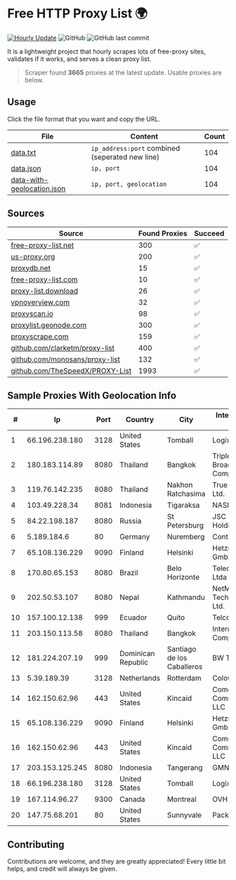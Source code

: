 
# Free HTTP Proxy List 🌍

[![Hourly Update](https://github.com/mertguvencli/http-proxy-list/actions/workflows/main.yml/badge.svg?branch=main)](https://github.com/mertguvencli/http-proxy-list/actions/workflows/main.yml)
![GitHub](https://img.shields.io/github/license/mertguvencli/http-proxy-list)
![GitHub last commit](https://img.shields.io/github/last-commit/mertguvencli/http-proxy-list)

It is a lightweight project that hourly scrapes lots of free-proxy sites, validates if it works, and serves a clean proxy list.


> Scraper found **3665** proxies at the latest update. Usable proxies are below.

## Usage

Click the file format that you want and copy the URL.


|File|Content|Count|
|----|-------|-----|
|[data.txt](https://raw.githubusercontent.com/mertguvencli/http-proxy-list/main/proxy-list/data.txt)|`ip_address:port` combined (seperated new line)|104|
|[data.json](https://raw.githubusercontent.com/mertguvencli/http-proxy-list/main/proxy-list/data.json)|`ip, port`|104|
|[data-with-geolocation.json](https://raw.githubusercontent.com/mertguvencli/http-proxy-list/main/proxy-list/data-with-geolocation.json)|`ip, port, geolocation`|104|

## Sources

|Source|Found Proxies|Succeed|
|------|-------------|-------|
|[free-proxy-list.net](https://free-proxy-list.net)|300|✅|
|[us-proxy.org](https://www.us-proxy.org)|200|✅|
|[proxydb.net](http://proxydb.net)|15|✅|
|[free-proxy-list.com](https://free-proxy-list.com/?page=&port=&type%5B%5D=http&type%5B%5D=https&up_time=0&search=Search)|10|✅|
|[proxy-list.download](https://www.proxy-list.download/HTTP)|26|✅|
|[vpnoverview.com](https://vpnoverview.com/privacy/anonymous-browsing/free-proxy-servers)|32|✅|
|[proxyscan.io](https://www.proxyscan.io)|98|✅|
|[proxylist.geonode.com](https://proxylist.geonode.com/api/proxy-list?limit=300&page=1&sort_by=lastChecked&sort_type=desc&protocols=http,https)|300|✅|
|[proxyscrape.com](https://api.proxyscrape.com/v2/?request=displayproxies&protocol=http&timeout=10000&country=all&ssl=all&anonymity=all)|159|✅|
|[github.com/clarketm/proxy-list](https://raw.githubusercontent.com/clarketm/proxy-list/master/proxy-list-raw.txt)|400|✅|
|[github.com/monosans/proxy-list](https://raw.githubusercontent.com/monosans/proxy-list/main/proxies/http.txt)|132|✅|
|[github.com/TheSpeedX/PROXY-List](https://raw.githubusercontent.com/TheSpeedX/PROXY-List/master/http.txt)|1993|✅|


## Sample Proxies With Geolocation Info

|#|Ip|Port|Country|City|Internet Service Provider|
|-|--|----|-------|----|-------------------------|
|1|66.196.238.180|3128|United States|Tomball|Logix|
|2|180.183.114.89|8080|Thailand|Bangkok|Triple T Broadband Public Company Limited|
|3|119.76.142.235|8080|Thailand|Nakhon Ratchasima|True Internet Co., Ltd.|
|4|103.49.228.34|8081|Indonesia|Tigaraksa|NASIONALONLINE|
|5|84.22.198.187|8080|Russia|St Petersburg|JSC "ER-Telecom Holding"|
|6|5.189.184.6|80|Germany|Nuremberg|Contabo GmbH|
|7|65.108.136.229|9090|Finland|Helsinki|Hetzner Online GmbH|
|8|170.80.65.153|8080|Brazil|Belo Horizonte|TelecomDados Ltda|
|9|202.50.53.107|8080|Nepal|Kathmandu|NetMax Technologies Pvt. Ltd.|
|10|157.100.12.138|999|Ecuador|Quito|Telconet S.A|
|11|203.150.113.58|8080|Thailand|Bangkok|Internet Thailand Company Ltd.|
|12|181.224.207.19|999|Dominican Republic|Santiago de los Caballeros|BW TELECOM|
|13|5.39.189.39|3128|Netherlands|Rotterdam|ColoCenter b.v.|
|14|162.150.62.96|443|United States|Kincaid|Comcast Cable Communications, LLC|
|15|65.108.136.229|9090|Finland|Helsinki|Hetzner Online GmbH|
|16|162.150.62.96|443|United States|Kincaid|Comcast Cable Communications, LLC|
|17|203.153.125.245|8080|Indonesia|Tangerang|GMNUSANTARA|
|18|66.196.238.180|3128|United States|Tomball|Logix|
|19|167.114.96.27|9300|Canada|Montreal|OVH SAS|
|20|147.75.68.201|80|United States|Sunnyvale|Packet Host, Inc.|



## Contributing

Contributions are welcome, and they are greatly appreciated! Every
little bit helps, and credit will always be given.

